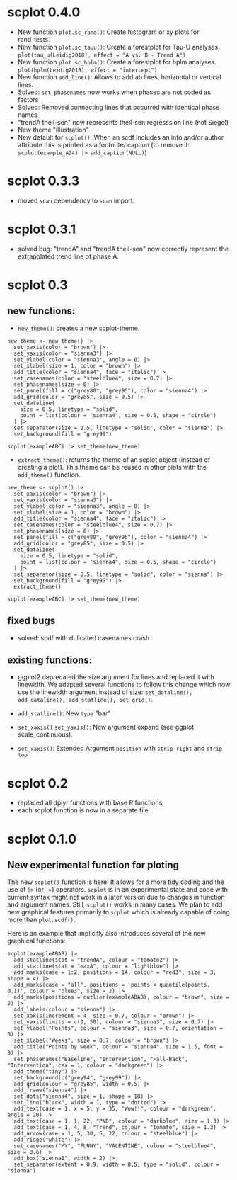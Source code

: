 
# scplot 0.4.0

- New function `plot.sc_rand()`: Create histogram or xy plots for rand_tests.
- New function `plot.sc_tauu()`: Create a forestplot for Tau-U analyses. `plot(tau_u(Leidig2018), effect = "A vs. B - Trend A")`
- New function `plot.sc_hplm()`: Create a forestplot for hplm analyses. `plot(hplm(Leidig2018), effect = "intercept")`
- New function `add_line()`: Allows to add ab lines, horizontal or vertical lines.
- Solved: `set_phasenames` now works when phases are not coded as factors
- Solved: Removed connecting lines that occurred with identical phase names
- "trendA theil-sen" now represents theil-sen regresssion line (not Siegel)
- New theme "illustration"
- New default for `scplot()`: When an scdf includes an info and/or author attribute this is printed as a footnote/ caption (to remove it: `scplot(example_A24) |> add_caption(NULL)`)

# scplot 0.3.3

- moved `scan` dependency to `scan` import.

# scplot 0.3.1

- solved bug: "trendA" and "trendA theil-sen" now correctly represent the extrapolated trend line of phase A.

# scplot 0.3

## new functions:

- `new_theme()`: creates a new scplot-theme.
```{.r}
new_theme <- new_theme() |> 
  set_xaxis(color = "brown") |>
  set_yaxis(color = "sienna3") |>
  set_ylabel(color = "sienna3", angle = 0) |>
  set_xlabel(size = 1, color = "brown") |>
  add_title(color = "sienna4", face = "italic") |>
  set_casenames(color = "steelblue4", size = 0.7) |>
  set_phasenames(size = 0) |> 
  set_panel(fill = c("grey80", "grey95"), color = "sienna4") |>
  add_grid(color = "grey85", size = 0.5) |>
  set_dataline(
    size = 0.5, linetype = "solid", 
    point = list(colour = "sienna4", size = 0.5, shape = "circle")
  ) |>
  set_separator(size = 0.5, linetype = "solid", color = "sienna") |>
  set_background(fill = "grey99") 

scplot(exampleABC) |> set_theme(new_theme)

```

- `extract_theme()`: returns the theme of an scplot object (instead of creating a plot). This theme can be reused in other plots with the `add_theme()` function.

```{.r}
new_theme <- scplot() |> 
  set_xaxis(color = "brown") |>
  set_yaxis(color = "sienna3") |>
  set_ylabel(color = "sienna3", angle = 0) |>
  set_xlabel(size = 1, color = "brown") |>
  add_title(color = "sienna4", face = "italic") |>
  set_casenames(color = "steelblue4", size = 0.7) |>
  set_phasenames(size = 0) |> 
  set_panel(fill = c("grey80", "grey95"), color = "sienna4") |>
  add_grid(color = "grey85", size = 0.5) |>
  set_dataline(
    size = 0.5, linetype = "solid", 
    point = list(colour = "sienna4", size = 0.5, shape = "circle")
  ) |>
  set_separator(size = 0.5, linetype = "solid", color = "sienna") |>
  set_background(fill = "grey99") |>
  extract_theme()

scplot(exampleABC) |> set_theme(new_theme)

```

## fixed bugs

- solved: scdf with dulicated casenames crash

## existing functions:

- ggplot2 deprecated the size argument for lines and replaced it with linewidth. We adapted several functions to follow this change which now use the linewidth argument instead of size: `set_dataline(), add_dataline(), add_statline(), set_grid()`.

- `add_statline()`: New `type` "bar"  
- `set_xaxis()` `set_yaxis()`: New argument expand (see ggplot scale_continuous).
- `set_xaxis()`: Extended Argument `position` with `strip-right` and `strip-top`

# scplot 0.2

- replaced all dplyr functions with base R functions.
- each scplot function is now in a separate file.

# scplot 0.1.0 

## New experimental function for ploting

The new `scplot()` function is here! It allows for a more tidy coding and the use of `|>` (or `|>`) operators. `scplot` is in an experimental state and code with
current syntax might not work in  a later version due to changes in function and argument names. Still, `scplot()` works in many cases.
We plan to add new graphical features primarily to `scplot` which is already capable of doing more than `plot.scdf()`.

Here is an example that implicitly also introduces several of the new graphical functions:

```{.r}
scplot(exampleABAB) |> 
  add_statline(stat = "trendA", colour = "tomato2") |>
  add_statline(stat = "maxA", colour = "lightblue") |>
  add_marks(case = 1:2, positions = 14, colour = "red3", size = 3, shape = 4) |>
  add_marks(case = "all", positions = 'points < quantile(points, 0.1)', colour = "blue3", size = 2) |>
  add_marks(positions = outlier(exampleABAB), colour = "brown", size = 2) |>
  add_labels(colour = "sienna") |>
  set_xaxis(increment = 4, size = 0.7, colour = "brown") |>
  set_yaxis(limits = c(0, 50), colour = "sienna3", size = 0.7) |>
  set_ylabel("Points", colour = "sienna3", size = 0.7, orientation = 0) |>
  set_xlabel("Weeks", size = 0.7, colour = "brown") |>
  add_title("Points by week", colour = "sienna4", size = 1.5, font = 3) |>
  set_phasenames("Baseline", "Intervention", "Fall-Back", "Intervention", cex = 1, colour = "darkgreen") |>
  add_theme("tiny") |>
  set_background(c("grey94", "grey99")) |>
  add_grid(colour = "grey85", width = 0.5) |>
  add_frame("sienna4") |>
  set_dots("sienna4", size = 1, shape = 18) |>
  set_line("black", width = 1, type = "dotted") |>
  add_text(case = 1, x = 5, y = 35, "Wow!!", colour = "darkgreen", angle = 20) |>
  add_text(case = 1, 1, 22, "PND", colour = "darkblue", size = 1.3) |>
  add_text(case = 1, 4, 8, "Trend", colour = "tomato", size = 1.3) |>
  add_arrow(case = 1, 5, 30, 5, 22, colour = "steelblue") |>
  add_ridge("white") |>
  set_casenames("MY", "FUNNY", "VALENTINE", colour = "steelblue4", size = 0.6) |>
  add_box("sienna1", width = 2) |>
  set_separator(extent = 0.9, width = 0.5, type = "solid", colour = "sienna")
```


